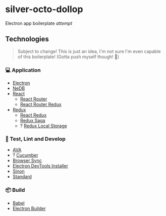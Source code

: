# silver-octo-dollop
Electron app boilerplate _attempt_

## Technologies
> Subject to change! This is just an idea, I'm not sure I'm even capable of this boilerplate! (Gotta push myself though! :triumph:)

### :computer: Application
* [Electron](https://electron.atom.io/)
* [NeDB](https://github.com/louischatriot/nedb)
* [React](https://facebook.github.io/react/)
  * [React Router](https://github.com/ReactTraining/react-router)
  * [React Router Redux](https://github.com/reactjs/react-router-redux)
* [Redux](http://redux.js.org/)
  * [React Redux](https://github.com/reactjs/react-redux)
  * [Redux Saga](https://github.com/redux-saga/redux-saga)
  * ? [Redux Local Storage](https://github.com/elgerlambert/redux-localstorage)
 
### :construction: Test, Lint and Develop
* [AVA](https://github.com/avajs/ava)
* ? [Cucumber](https://cucumber.io/)
* [Browser Sync](https://browsersync.io/)
* [Electron DevTools Installer](https://github.com/bradstewart/electron-devtools-installer)
* [Sinon](http://sinonjs.org/)
* [Standard](http://standardjs.com/)

### :package: Build
* [Babel](https://babeljs.io/)
* [Electron Builder](https://github.com/electron-userland/electron-builder)
